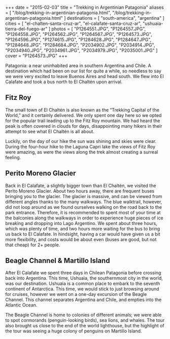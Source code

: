+++
date    = "2015-02-03"
title   = "Trekking in Argentinian Patagonia"
aliases = [ "/blog/trekking-in-argentinian-patagonia.html", "/blog/trekking-in-argentinan-patagonia.html" ]
destinations = [ "south-america", "argentina" ]
cities  = [ "el-chalten-santa-cruz-ar", "el-calafate-santa-cruz-ar", "ushuaia-tierra-del-fuego-ar" ]
photos  = [
  "P1264551.JPG", "P1264557.JPG", "P1264558.JPG", "P1264562.JPG", "P1264567.JPG",
  "P1264573.JPG", "P1264596.JPG", "P1274615.JPG", "P1284628.JPG", "P1284647.JPG",
  "P1284648.JPG", "P1284684.JPG", "P2034902.JPG", "P2034914.JPG", "P2034940.JPG",
  "P2034961.JPG", "P2034979.JPG", "P2035001.JPG"
]
cover = "P1264573.JPG"
+++

Patagonia: a near uninhabited area in southern Argentina and Chile. A destination which had been on our list for quite a while, so needless to say we were very excited to leave Buenos Aires and head south. We flew into El Calafate and took a bus north to El Chaltén upon arrival.
<!--more-->
## Fitz Roy
The small town of El Chaltén is also known as the “Trekking Capital of the World,” and it certainly delivered. We only spent one day here so we opted for the popular trail leading up to the Fitz Roy mountain. We had heard the peak is often covered in clouds for days, disappointing many hikers in their attempt to see what El Chaltén is all about.

Luckily, on the day of our hike the sun was shining and skies were clear. During the four-hour hike to the Laguna Capri lake the views of Fitz Roy were amazing, as were the views along the trek almost creating a surreal feeling.

## Perito Moreno Glacier
Back in El Calafate, a slightly bigger town than El Chaltén, we visited the Perito Moreno Glacier. About two hours away, there are frequent buses bringing you to the glacier. The glacier is massive, and can be viewed from different angles thanks to the many walkways. The blue walktrail, however, did not loop around as we found ourselves walking on the road back to the park entrance. Therefore, it is recommended to spent most of your time at the balconies along the walkways in order to experience huge pieces of ice breaking and dropping into Lago Argentino. We spent about three hours, which was plenty of time, and two hours more waiting for the bus to bring us back to El Calafate. In hindsight, having a car would have given us a bit more flexibility, and costs would be about even (buses are good, but not that cheap) for 2+ people.

## Beagle Channel & Martillo Island
After El Calafate we spent three days in Chilean Patagonia before crossing back into Argentina. This time, Ushuaia, the southernmost city in the world, was our destination. Ushuaia is a common place to embark to the seventh continent of Antarctica. This time, we would stick to just browsing around for cruises, however we went on a one-day excursion of the Beagle Channel. This channel separates Argentina and Chile, and empties into the Atlantic Ocean.

The Beagle Channel is home to colonies of different animals; we were able to spot cormorands (penguin-looking birds), sea lions, and whales. The tour also brought us close to the end of the world lighthouse, but the highlight of the tour was seeing a huge colony of penguins on Martillo Island.
